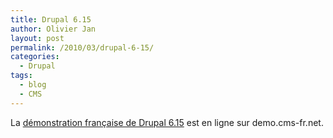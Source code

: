 ```yaml
---
title: Drupal 6.15
author: Olivier Jan
layout: post
permalink: /2010/03/drupal-6-15/
categories:
  - Drupal
tags:
  - blog
  - CMS
--- 
```


La [démonstration française de Drupal 6.15][1] est en ligne sur demo.cms-fr.net.

 [1]: /demo/drupal/
